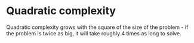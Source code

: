 # Quadratic complexity

Quadratic complexity grows with the square of the size of the problem - if the problem is twice as big, it will take roughly 4 times as long to solve.
